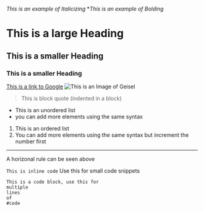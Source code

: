 *This is an example of Italicizing*
**This is an example of Bolding*
# This is a large Heading
## This is a smaller Heading
### This is a smaller Heading
[This is a link to Google](https://www.google.com/)
![This is an Image of Geisel](https://dynamic-media-cdn.tripadvisor.com/media/photo-o/15/fa/87/a4/geisel-library.jpg)

> This is block quote (indented in a block)
* This is an unordered list
* you can add more elements using the same syntax

1. This is an ordered list
2. You can add more elements using the same syntax but increment the number first

---
A horizonal rule can be seen above

`This is inline code` Use this for small code snippets

```
This is a code block, use this for
multiple
lines
of
#code
```
